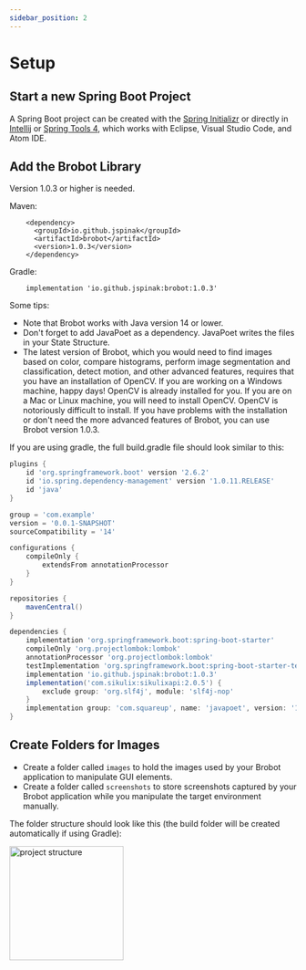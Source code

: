 ```yaml
---
sidebar_position: 2
---
```


# Setup 

## Start a new Spring Boot Project

A Spring Boot project can be created with the [Spring Initializr](https://start.spring.io/)
or directly in [Intellij](https://www.jetbrains.com/help/idea/spring-boot.html)
or [Spring Tools 4](https://marketplace.eclipse.org/content/spring-tools-4-aka-spring-tool-suite-4),
which works with Eclipse, Visual Studio Code, and Atom IDE.

## Add the Brobot Library
Version 1.0.3 or higher is needed.  

Maven:

        <dependency>
          <groupId>io.github.jspinak</groupId>
          <artifactId>brobot</artifactId>
          <version>1.0.3</version>
        </dependency>

Gradle:

        implementation 'io.github.jspinak:brobot:1.0.3' 

Some tips: 
- Note that Brobot works with Java version 14 or lower.
- Don't forget to add JavaPoet as a dependency. JavaPoet writes the files in your 
State Structure.
- The latest version of Brobot, which you would need to find images based on color, compare histograms, 
perform image segmentation and classification, detect motion, and other advanced features,
requires that you have an installation of OpenCV. If you are working on a Windows machine, happy days! 
OpenCV is already installed for you. If you are on a Mac or Linux machine, you will need to install OpenCV. 
OpenCV is notoriously difficult to install. If you have problems with the installation or don't need the 
more advanced features of Brobot, you can use Brobot version 1.0.3.  

If you are using gradle, the full build.gradle file should look similar to this:

```gradle
plugins {
    id 'org.springframework.boot' version '2.6.2'
    id 'io.spring.dependency-management' version '1.0.11.RELEASE'
    id 'java'
}

group = 'com.example'
version = '0.0.1-SNAPSHOT'
sourceCompatibility = '14'

configurations {
    compileOnly {
        extendsFrom annotationProcessor
    }
}

repositories {
    mavenCentral()
}

dependencies {
    implementation 'org.springframework.boot:spring-boot-starter'
    compileOnly 'org.projectlombok:lombok'
    annotationProcessor 'org.projectlombok:lombok'
    testImplementation 'org.springframework.boot:spring-boot-starter-test'
    implementation 'io.github.jspinak:brobot:1.0.3'
    implementation('com.sikulix:sikulixapi:2.0.5') {
        exclude group: 'org.slf4j', module: 'slf4j-nop'
    }
    implementation group: 'com.squareup', name: 'javapoet', version: '1.9.0'
}
```

## Create Folders for Images

- Create a folder called `images` to hold the images
used by your Brobot application to manipulate GUI elements.   
- Create a folder called `screenshots` to store screenshots captured
by your Brobot application while you manipulate the target environment manually.  

The folder structure should look like this (the build folder will be created
automatically if using Gradle):  

<img src="https://jspinak.github.io/brobot/img/visual API folders.png" alt="project structure" width="200"/>
